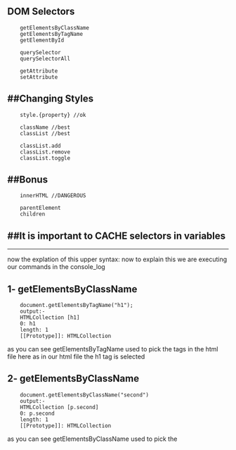 DOM Selectors
--------------
        getElementsByClassName
        getElementsByTagName
        getElementById

        querySelector
        querySelectorAll

        getAttribute
        setAttribute

##Changing Styles
-----------------
        style.{property} //ok

        className //best
        classList //best

        classList.add
        classList.remove
        classList.toggle

##Bonus
-------
        innerHTML //DANGEROUS

        parentElement
        children

##It is important to CACHE selectors in variables
-------------------------------------------------

----------------------------------------------------------------------------------------------

now the explation of this upper syntax:
now to explain this we are executing our commands in the console_log

1- getElementsByClassName
-------------------------
        document.getElementsByTagName("h1");
        output:-
        HTMLCollection [h1]
        0: h1
        length: 1
        [[Prototype]]: HTMLCollection
    
as you can see getElementsByTagName used to pick the tags in the html file
here as in our html file the h1 tag is selected 

2- getElementsByClassName
-------------------------
        document.getElementsByClassName("second")
        output:-
        HTMLCollection [p.second]
        0: p.second
        length: 1
        [[Prototype]]: HTMLCollection

as you can see getElementsByClassName used to pick the 





















